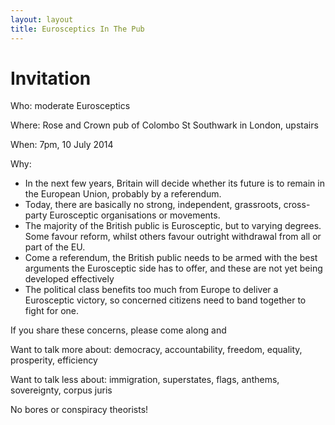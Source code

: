 ```yaml
---
layout: layout
title: Eurosceptics In The Pub
---
```


Invitation
==========

Who: moderate Eurosceptics

Where: Rose and Crown pub of Colombo St Southwark in London, upstairs

When: 7pm, 10 July 2014

Why:

* In the next few years, Britain will decide whether its future is to remain in the European Union, probably by a referendum. 
* Today, there are basically no strong, independent, grassroots, cross-party Eurosceptic organisations or movements. 
* The majority of the British public is Eurosceptic, but to varying degrees. Some favour reform, whilst others favour outright withdrawal from all or part of the EU. 
* Come a referendum, the British public needs to be armed with the best arguments the Eurosceptic side has to offer, and these are not yet being developed effectively
* The political class benefits too much from Europe to deliver a Eurosceptic victory, so concerned citizens need to band together to fight for one.

If you share these concerns, please come along and 

Want to talk more about: democracy, accountability, freedom, equality, prosperity, efficiency

Want to talk less about: immigration, superstates, flags, anthems, sovereignty, corpus juris

No bores or conspiracy theorists!

